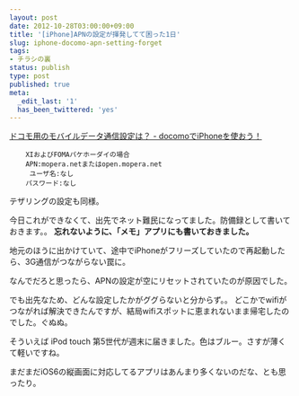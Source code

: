 ```yaml
---
layout: post
date: 2012-10-28T03:00:00+09:00
title: '[iPhone]APNの設定が揮発してて困った1日'
slug: iphone-docomo-apn-setting-forget
tags:
- チラシの裏
status: publish
type: post
published: true
meta:
  _edit_last: '1'
  has_been_twittered: 'yes'
---
```

<a href="http://www.sim-free-iphone.com/home/initialize/docomoconnect">ドコモ用のモバイルデータ通信設定は？ - docomoでiPhoneを使おう！</a>

        XIおよびFOMAパケホーダイの場合
        APN:mopera.netまたはopen.mopera.net
         ユーザ名:なし  
        パスワード:なし

テザリングの設定も同様。

今日これができなくて、出先でネット難民になってました。防備録として書いておきます。。
<strong>忘れないように、「メモ」アプリにも書いておきました。</strong>


<!--more-->

地元のほうに出かけていて、途中でiPhoneがフリーズしていたので再起動したら、3G通信がつながらない罠に。

なんでだろと思ったら、APNの設定が空にリセットされていたのが原因でした。

でも出先なため、どんな設定したかがググらないと分からず。。
どこかでwifiがつながれば解決できたんですが、結局wifiスポットに恵まれないまま帰宅したのでした。ぐぬぬ。

そういえば iPod touch 第5世代が週末に届きました。色はブルー。さすが薄くて軽いですね。

まだまだiOS6の縦画面に対応してるアプリはあんまり多くないのだな、とも思ったり。
